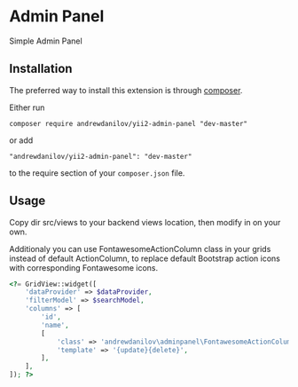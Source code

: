 Admin Panel
===========
Simple Admin Panel

Installation
------------

The preferred way to install this extension is through [composer](http://getcomposer.org/download/).

Either run

```
composer require andrewdanilov/yii2-admin-panel "dev-master"
```

or add

```
"andrewdanilov/yii2-admin-panel": "dev-master"
```

to the require section of your `composer.json` file.


Usage
-----

Copy dir src/views to your backend views location, then modify in on your own.

Additionaly you can use FontawesomeActionColumn class in your grids instead of default ActionColumn, to replace default Bootstrap action icons with corresponding Fontawesome icons.

```php
<?= GridView::widget([
	'dataProvider' => $dataProvider,
	'filterModel' => $searchModel,
	'columns' => [
		'id',
		'name',
		[
			'class' => 'andrewdanilov\adminpanel\FontawesomeActionColumn',
			'template' => '{update}{delete}',
		],
	],
]); ?>
```